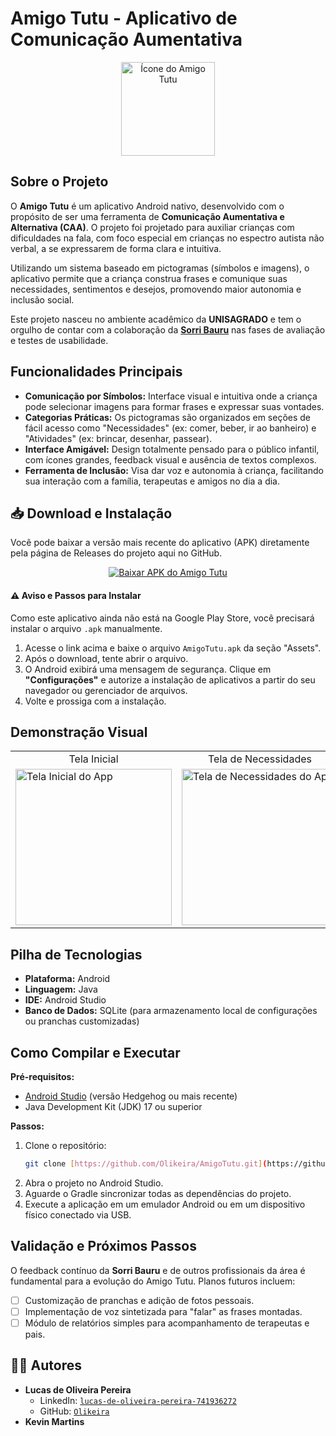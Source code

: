 # Amigo Tutu - Aplicativo de Comunicação Aumentativa

<p align="center">
  <img src="https://github.com/user-attachments/assets/9fcc3d24-501b-4b83-a061-c098c4424282" alt="Ícone do Amigo Tutu" width="150">
</p>

## Sobre o Projeto

O **Amigo Tutu** é um aplicativo Android nativo, desenvolvido com o propósito de ser uma ferramenta de **Comunicação Aumentativa e Alternativa (CAA)**. O projeto foi projetado para auxiliar crianças com dificuldades na fala, com foco especial em crianças no espectro autista não verbal, a se expressarem de forma clara e intuitiva.

Utilizando um sistema baseado em pictogramas (símbolos e imagens), o aplicativo permite que a criança construa frases e comunique suas necessidades, sentimentos e desejos, promovendo maior autonomia e inclusão social.

Este projeto nasceu no ambiente acadêmico da **UNISAGRADO** e tem o orgulho de contar com a colaboração da [**Sorri Bauru**](https://www.sorribauru.com.br/) nas fases de avaliação e testes de usabilidade.

## Funcionalidades Principais

* **Comunicação por Símbolos:** Interface visual e intuitiva onde a criança pode selecionar imagens para formar frases e expressar suas vontades.
* **Categorias Práticas:** Os pictogramas são organizados em seções de fácil acesso como "Necessidades" (ex: comer, beber, ir ao banheiro) e "Atividades" (ex: brincar, desenhar, passear).
* **Interface Amigável:** Design totalmente pensado para o público infantil, com ícones grandes, feedback visual e ausência de textos complexos.
* **Ferramenta de Inclusão:** Visa dar voz e autonomia à criança, facilitando sua interação com a família, terapeutas e amigos no dia a dia.

## 📥 Download e Instalação

Você pode baixar a versão mais recente do aplicativo (APK) diretamente pela página de Releases do projeto aqui no GitHub.

<p align="center">
  <a href="https://github.com/Olikeira/AmigoTutu/releases/tag/v1.0.0" target="_blank">
    <img src="https://img.shields.io/badge/Baixar APK-v1.0.0-brightgreen?style=for-the-badge&logo=android" alt="Baixar APK do Amigo Tutu">
  </a>
</p>

#### ⚠️ Aviso e Passos para Instalar
Como este aplicativo ainda não está na Google Play Store, você precisará instalar o arquivo `.apk` manualmente.

1.  Acesse o link acima e baixe o arquivo `AmigoTutu.apk` da seção "Assets".
2.  Após o download, tente abrir o arquivo.
3.  O Android exibirá uma mensagem de segurança. Clique em **"Configurações"** e autorize a instalação de aplicativos a partir do seu navegador ou gerenciador de arquivos.
4.  Volte e prossiga com a instalação.

## Demonstração Visual

<table>
  <tr>
    <td align="center">Tela Inicial</td>
    <td align="center">Tela de Necessidades</td>
    <td align="center">Tela de Atividades</td>
  </tr>
  <tr>
    <td><img src="https://github.com/user-attachments/assets/23878eee-40ef-40ff-ba9b-c6424f145680" alt="Tela Inicial do App" width="250"></td>
    <td><img src="https://github.com/user-attachments/assets/00e4c126-ee73-457b-a477-efed06a1aecc" alt="Tela de Necessidades do App" width="250"></td>
    <td><img src="https://github.com/user-attachments/assets/c5275cf3-7f22-4b70-898e-7a9529bb05c4" alt="Tela de Atividades do App" width="250"></td>
  </tr>
</table>

## Pilha de Tecnologias

* **Plataforma:** Android
* **Linguagem:** Java
* **IDE:** Android Studio
* **Banco de Dados:** SQLite (para armazenamento local de configurações ou pranchas customizadas)

## Como Compilar e Executar

**Pré-requisitos:**
* [Android Studio](https://developer.android.com/studio) (versão Hedgehog ou mais recente)
* Java Development Kit (JDK) 17 ou superior

**Passos:**

1.  Clone o repositório:
    ```bash
    git clone [https://github.com/Olikeira/AmigoTutu.git](https://github.com/Olikeira/AmigoTutu.git)
    ```
2.  Abra o projeto no Android Studio.
3.  Aguarde o Gradle sincronizar todas as dependências do projeto.
4.  Execute a aplicação em um emulador Android ou em um dispositivo físico conectado via USB.

## Validação e Próximos Passos

O feedback contínuo da **Sorri Bauru** e de outros profissionais da área é fundamental para a evolução do Amigo Tutu. Planos futuros incluem:

* [ ] Customização de pranchas e adição de fotos pessoais.
* [ ] Implementação de voz sintetizada para "falar" as frases montadas.
* [ ] Módulo de relatórios simples para acompanhamento de terapeutas e pais.

## 👨‍💻 Autores

* **Lucas de Oliveira Pereira**
    * LinkedIn: [`lucas-de-oliveira-pereira-741936272`](https://www.linkedin.com/in/lucas-de-oliveira-pereira-741936272/)
    * GitHub: [`Olikeira`](https://github.com/Olikeira)
* **Kevin Martins**
